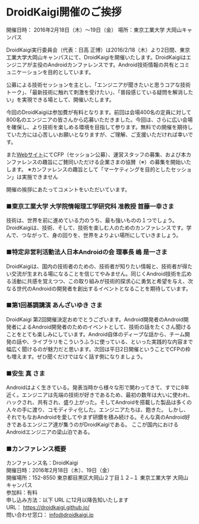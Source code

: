 # DroidKaigi開催のご挨拶
開催日時： 2016年2月18日（木）～19日（金） 場所：東京工業大学 大岡山キャンパス

DroidKaigi実行委員会（代表：日高 正博）は2016/2/18（木）より2日間、東京工業大学大岡山キャンパスにて、DroidKaigiを開催いたします。DroidKaigiはエンジニアが主役のAndroidカンファレンスです。Android技術情報の共有とコミュニケーションを目的としています。

公募による技術セッションを主とし、「エンジニアが聞きたいと思うコアな技術トーク」、「最新技術に触れて刺激を受けたい」、「普段感じている疑問を解消したい」を実現できる場として、開催いたします。

今回のDroidKaigiは参加費が有料となります。前回は会場400名の定員に対して800名のエンジニアの皆さんから応募いただきました。今回は、さらに広い会場を確保し、より技術を楽しめる環境を目指して参ります。無料での開催を期待していた方には心苦しいお願いとなりますが、ご理解、ご支援いただければ幸いです。

また[Webサイト](https://droidkaigi.github.io/)にてCFP（セッション公募）、運営スタッフの募集、および本カンファレンスの趣旨にご賛同いただける企業さまの協賛（※）の募集を開始いたします。
※カンファレンスの趣旨として「マーケティングを目的としたセッション」は実施できません

開催の挨拶にあたってコメントをいただいています。

### ■東京工業大学 大学院情報理工学研究科 准教授 首藤一幸さま
技術は、世界を前に進めている力のうち、最も強いものの１つでしょう。DroidKaigiは、技術、そして、技術を楽しむ人のためのカンファレンスです。学んで、つながって、身の回りを、世界をよりよい場所にしていきましょう。

### ■特定非営利活動法人日本Androidの会 理事長 嶋 是一さま
DroidKaigiは、国内の技術者のための、技術者が知りたい情報と、技術者が得たい交流が生まれる場になることを信じてやみません。同じくAndroid技術を広める活動に共感を覚えつつ、この取り組みが技術的探求心に勇気と希望を与え、次なる世代のAndroidの開発者を創出するイベントとなることを期待しています。

### ■第1回基調講演 あんざいゆき さま
DroidKaigi 第2回開催決定おめでとうございます。Android開発者のAndroid開発者によるAndroid開発者のためのイベントとして、技術の話をたくさん聞けることをとても楽しみにしています。Android自体のディープな話から、チーム開発の話や、ライブラリをこういうふうに使っている、といった実践的な内容まで幅広く聞けるのが魅力だと思います。次回は平日2日開催ということでCFPの枠も増えます。ぜひ聞くだけではなく話す側になりましょう。

### ■安生 真 さま
Androidはよく生きている。発表当時から様々な形で関わってきて、すでに8年近く。エンジニアは先端の技術が好きであるため、最初の数年は大いに使われ、ハックされ、共有され、盛り上がった。そしてAndroidを搭載した製品は多くの人々の手に渡り、コモディティ化した。エンジニアたちは、飽きた。
しかし、それでもなおAndroidを愛してやまず研鑽を積み続ける。そんな真のAndroid好きであるエンジニア達が集うのがDroidKaigiである。 ここが国内におけるAndroidエンジニアの梁山泊である。

### ■カンファレンス概要
カンファレンス名：DroidKaigi  
開催日時：2016年2月18日（木）、19日（金）  
開催場所：152-8550 東京都目黒区大岡山２丁目１２−１ 東京工業大学 大岡山キャンパス  
参加料：有料  
申し込み方法：以下 URL に12月以降告知いたします  
URL： https://droidkaigi.github.io/  
問い合わせ窓口： info@droidkaigi.jp  
